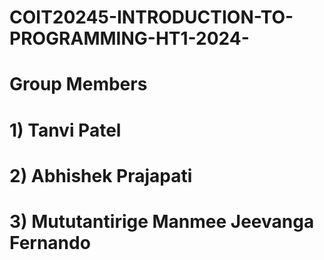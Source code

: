 # COIT20245-INTRODUCTION-TO-PROGRAMMING-HT1-2024-

# Group Members 


# 1) Tanvi Patel
# 2) Abhishek Prajapati
# 3) Mututantirige Manmee Jeevanga Fernando
 
   
